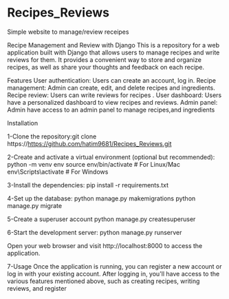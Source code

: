 # Recipes_Reviews
Simple website to manage/review receipes

Recipe Management and Review with Django
This is a repository for a web application built with Django that allows users to manage recipes and write reviews for them. It provides a convenient way to store and organize recipes, as well as share your thoughts and feedback on each recipe.

Features
User authentication: Users can create an account, log in.
Recipe management: Admin can create, edit, and delete recipes and ingredients.
Recipe review: Users can write reviews for recipes .
User dashboard: Users have a personalized dashboard to view recipes and reviews.
Admin panel: Admin  have access to an admin panel to manage recipes,and ingredients

Installation

1-Clone the repository:git clone https://https://github.com/hatim9681/Recipes_Reviews.git


2-Create and activate a virtual environment (optional but recommended):
python -m venv env
source env/bin/activate  # For Linux/Mac
env\Scripts\activate  # For Windows

3-Install the dependencies:
pip install -r requirements.txt

4-Set up the database:
python manage.py makemigrations
python manage.py migrate

5-Create a superuser account
python manage.py createsuperuser

6-Start the development server:
python manage.py runserver

Open your web browser and visit http://localhost:8000 to access the application.


7-Usage
Once the application is running, you can register a new account or log in with your existing account. After logging in, you'll have access to the various features mentioned above, such as creating recipes, writing reviews, and register
